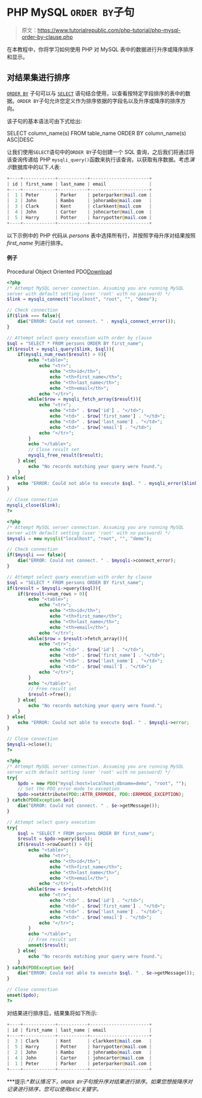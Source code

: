 # PHP MySQL `ORDER BY`子句

> 原文：<https://www.tutorialrepublic.com/php-tutorial/php-mysql-order-by-clause.php>

在本教程中，你将学习如何使用 PHP 对 MySQL 表中的数据进行升序或降序排序和显示。

## 对结果集进行排序

[`ORDER BY`](../sql-tutorial/sql-order-by-clause.php) 子句可以与 [`SELECT`](../sql-tutorial/sql-select-statement.php) 语句结合使用，以查看按特定字段排序的表中的数据。`ORDER BY`子句允许您定义作为排序依据的字段名以及升序或降序的排序方向。

该子句的基本语法可由下式给出:

SELECT column_name(s) FROM table_name ORDER BY column_name(s) ASC|DESC

让我们使用`SELECT`语句中的`ORDER BY`子句创建一个 SQL 查询，之后我们将通过将该查询传递给 PHP `mysqli_query()`函数来执行该查询，以获取有序数据。考虑*演示*数据库中的以下*人*表:

```php
+----+------------+-----------+----------------------+
| id | first_name | last_name | email                |
+----+------------+-----------+----------------------+
|  1 | Peter      | Parker    | peterparker@mail.com |
|  2 | John       | Rambo     | johnrambo@mail.com   |
|  3 | Clark      | Kent      | clarkkent@mail.com   |
|  4 | John       | Carter    | johncarter@mail.com  |
|  5 | Harry      | Potter    | harrypotter@mail.com |
+----+------------+-----------+----------------------+

```

以下示例中的 PHP 代码从 *persons* 表中选择所有行，并按照字母升序对结果按照 *first_name* 列进行排序。

#### 例子

Procedural Object Oriented PDO[Download](../examples/bin/download-source.php?topic=php&file=mysql-order-by-clause "Download Source Code")

```php
<?php
/* Attempt MySQL server connection. Assuming you are running MySQL
server with default setting (user 'root' with no password) */
$link = mysqli_connect("localhost", "root", "", "demo");

// Check connection
if($link === false){
    die("ERROR: Could not connect. " . mysqli_connect_error());
}

// Attempt select query execution with order by clause
$sql = "SELECT * FROM persons ORDER BY first_name";
if($result = mysqli_query($link, $sql)){
    if(mysqli_num_rows($result) > 0){
        echo "<table>";
            echo "<tr>";
                echo "<th>id</th>";
                echo "<th>first_name</th>";
                echo "<th>last_name</th>";
                echo "<th>email</th>";
            echo "</tr>";
        while($row = mysqli_fetch_array($result)){
            echo "<tr>";
                echo "<td>" . $row['id'] . "</td>";
                echo "<td>" . $row['first_name'] . "</td>";
                echo "<td>" . $row['last_name'] . "</td>";
                echo "<td>" . $row['email'] . "</td>";
            echo "</tr>";
        }
        echo "</table>";
        // Close result set
        mysqli_free_result($result);
    } else{
        echo "No records matching your query were found.";
    }
} else{
    echo "ERROR: Could not able to execute $sql. " . mysqli_error($link);
}

// Close connection
mysqli_close($link);
?>
```

```php
<?php
/* Attempt MySQL server connection. Assuming you are running MySQL
server with default setting (user 'root' with no password) */
$mysqli = new mysqli("localhost", "root", "", "demo");

// Check connection
if($mysqli === false){
    die("ERROR: Could not connect. " . $mysqli->connect_error);
}

// Attempt select query execution with order by clause
$sql = "SELECT * FROM persons ORDER BY first_name";
if($result = $mysqli->query($sql)){
    if($result->num_rows > 0){
        echo "<table>";
            echo "<tr>";
                echo "<th>id</th>";
                echo "<th>first_name</th>";
                echo "<th>last_name</th>";
                echo "<th>email</th>";
            echo "</tr>";
        while($row = $result->fetch_array()){
            echo "<tr>";
                echo "<td>" . $row['id'] . "</td>";
                echo "<td>" . $row['first_name'] . "</td>";
                echo "<td>" . $row['last_name'] . "</td>";
                echo "<td>" . $row['email'] . "</td>";
            echo "</tr>";
        }
        echo "</table>";
        // Free result set
        $result->free();
    } else{
        echo "No records matching your query were found.";
    }
} else{
    echo "ERROR: Could not able to execute $sql. " . $mysqli->error;
}

// Close connection
$mysqli->close();
?>
```

```php
<?php
/* Attempt MySQL server connection. Assuming you are running MySQL
server with default setting (user 'root' with no password) */
try{
    $pdo = new PDO("mysql:host=localhost;dbname=demo", "root", "");
    // Set the PDO error mode to exception
    $pdo->setAttribute(PDO::ATTR_ERRMODE, PDO::ERRMODE_EXCEPTION);
} catch(PDOException $e){
    die("ERROR: Could not connect. " . $e->getMessage());
}

// Attempt select query execution
try{
    $sql = "SELECT * FROM persons ORDER BY first_name";
    $result = $pdo->query($sql);
    if($result->rowCount() > 0){
        echo "<table>";
            echo "<tr>";
                echo "<th>id</th>";
                echo "<th>first_name</th>";
                echo "<th>last_name</th>";
                echo "<th>email</th>";
            echo "</tr>";
        while($row = $result->fetch()){
            echo "<tr>";
                echo "<td>" . $row['id'] . "</td>";
                echo "<td>" . $row['first_name'] . "</td>";
                echo "<td>" . $row['last_name'] . "</td>";
                echo "<td>" . $row['email'] . "</td>";
            echo "</tr>";
        }
        echo "</table>";
        // Free result set
        unset($result);
    } else{
        echo "No records matching your query were found.";
    }
} catch(PDOException $e){
    die("ERROR: Could not able to execute $sql. " . $e->getMessage());
}

// Close connection
unset($pdo);
?>
```

对结果进行排序后，结果集将如下所示:

```php
+----+------------+-----------+----------------------+
| id | first_name | last_name | email                |
+----+------------+-----------+----------------------+
|  3 | Clark      | Kent      | clarkkent@mail.com   |
|  5 | Harry      | Potter    | harrypotter@mail.com |
|  2 | John       | Rambo     | johnrambo@mail.com   |
|  4 | John       | Carter    | johncarter@mail.com  |
|  1 | Peter      | Parker    | peterparker@mail.com |
+----+------------+-----------+----------------------+

```

 ***提示:**默认情况下，`ORDER BY`子句按升序对结果进行排序。如果您想按降序对记录进行排序，您可以使用`DESC`关键字。*